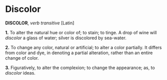 # Discolor

**DISCOLOR**, _verb transitive_ \[Latin\]

**1.** To alter the natural hue or color of; to stain; to tinge. A drop of wine will _discolor_ a glass of water; silver is discolored by sea-water.

**2.** To change any color, natural or artificial; to alter a color partially. It differs from color and dye, in denoting a partial alteration, rather than an entire change of color.

**3.** Figuratively, to alter the complexion; to change the appearance; as, to _discolor_ ideas.